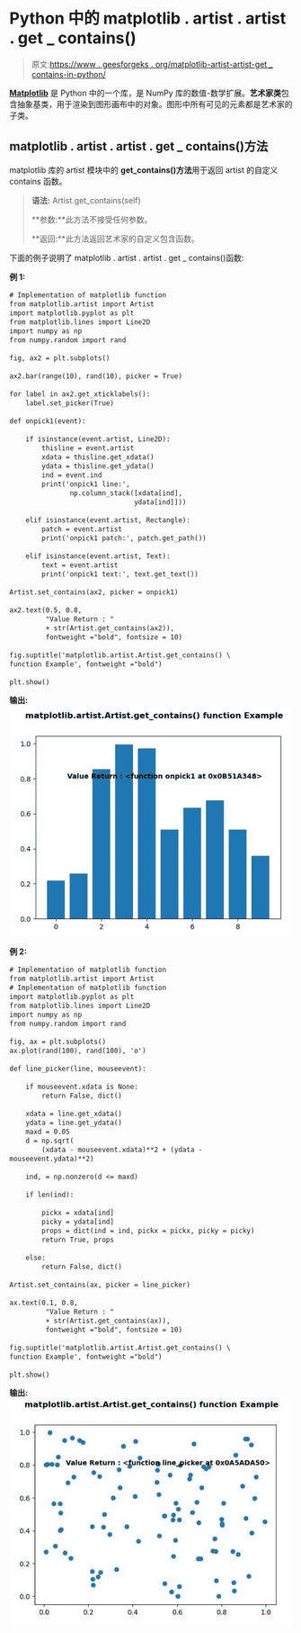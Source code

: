 # Python 中的 matplotlib . artist . artist . get _ contains()

> 原文:[https://www . geesforgeks . org/matplotlib-artist-artist-get _ contains-in-python/](https://www.geeksforgeeks.org/matplotlib-artist-artist-get_contains-in-python/)

**[Matplotlib](https://www.geeksforgeeks.org/python-introduction-matplotlib/)** 是 Python 中的一个库，是 NumPy 库的数值-数学扩展。**艺术家类**包含抽象基类，用于渲染到图形画布中的对象。图形中所有可见的元素都是艺术家的子类。

## matplotlib . artist . artist . get _ contains()方法

matplotlib 库的 artist 模块中的 **get_contains()方法**用于返回 artist 的自定义 contains 函数。

> **语法:** Artist.get_contains(self)
> 
> **参数:**此方法不接受任何参数。
> 
> **返回:**此方法返回艺术家的自定义包含函数。

下面的例子说明了 matplotlib . artist . artist . get _ contains()函数:

**例 1:**

```
# Implementation of matplotlib function
from matplotlib.artist import Artist
import matplotlib.pyplot as plt 
from matplotlib.lines import Line2D 
import numpy as np 
from numpy.random import rand 

fig, ax2 = plt.subplots() 

ax2.bar(range(10), rand(10), picker = True) 

for label in ax2.get_xticklabels():  
    label.set_picker(True) 

def onpick1(event): 

    if isinstance(event.artist, Line2D): 
        thisline = event.artist 
        xdata = thisline.get_xdata() 
        ydata = thisline.get_ydata() 
        ind = event.ind 
        print('onpick1 line:', 
               np.column_stack([xdata[ind],  
                               ydata[ind]])) 

    elif isinstance(event.artist, Rectangle): 
        patch = event.artist 
        print('onpick1 patch:', patch.get_path()) 

    elif isinstance(event.artist, Text): 
        text = event.artist 
        print('onpick1 text:', text.get_text())

Artist.set_contains(ax2, picker = onpick1)

ax2.text(0.5, 0.8, 
         "Value Return : "
         + str(Artist.get_contains(ax2)),  
         fontweight ="bold", fontsize = 10) 

fig.suptitle('matplotlib.artist.Artist.get_contains() \
function Example', fontweight ="bold") 

plt.show()
```

**输出:**
![](img/2caa25bbb5e9285316aa2fb3820a5386.png)

**例 2:**

```
# Implementation of matplotlib function
from matplotlib.artist import Artist
# Implementation of matplotlib function 
import matplotlib.pyplot as plt 
from matplotlib.lines import Line2D 
import numpy as np 
from numpy.random import rand 

fig, ax = plt.subplots() 
ax.plot(rand(100), rand(100), 'o') 

def line_picker(line, mouseevent): 

    if mouseevent.xdata is None: 
        return False, dict() 

    xdata = line.get_xdata() 
    ydata = line.get_ydata() 
    maxd = 0.05
    d = np.sqrt( 
        (xdata - mouseevent.xdata)**2 + (ydata - mouseevent.ydata)**2) 

    ind, = np.nonzero(d <= maxd) 

    if len(ind): 

        pickx = xdata[ind] 
        picky = ydata[ind] 
        props = dict(ind = ind, pickx = pickx, picky = picky) 
        return True, props 

    else: 
        return False, dict() 

Artist.set_contains(ax, picker = line_picker)

ax.text(0.1, 0.8, 
         "Value Return : "
         + str(Artist.get_contains(ax)),  
         fontweight ="bold", fontsize = 10) 

fig.suptitle('matplotlib.artist.Artist.get_contains() \
function Example', fontweight ="bold") 

plt.show()
```

**输出:**
![](img/9b2787ff42a40d05f1db5ae47ff6868b.png)